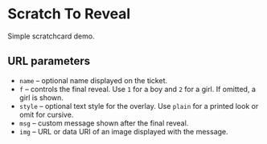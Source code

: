 # Scratch To Reveal

Simple scratchcard demo.

## URL parameters

- `name` – optional name displayed on the ticket.
- `f` – controls the final reveal. Use `1` for a boy and `2` for a girl. If omitted, a girl is shown.
- `style` – optional text style for the overlay. Use `plain` for a printed look or omit for cursive.
- `msg` – custom message shown after the final reveal.
- `img` – URL or data URI of an image displayed with the message.
